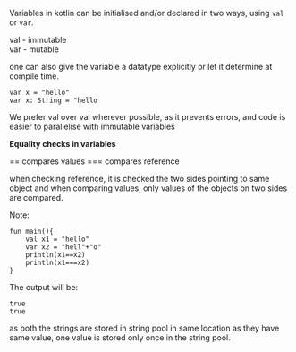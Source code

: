 Variables in kotlin can be initialised and/or declared in two ways, using ```val``` or ```var```. 

val - immutable  
var - mutable

one can also give the variable a datatype explicitly or let it determine at compile time. 

```
var x = "hello"
var x: String = "hello
```
We prefer val over val wherever possible, as it prevents errors, and code is easier to parallelise with immutable variables

**Equality checks in variables**

== compares values
=== compares reference

when checking reference, it is checked the two sides pointing to same object and when comparing values, only values of the objects on two sides are compared. 

Note: 
```
fun main(){
    val x1 = "hello"
    var x2 = "hell"+"o"
    println(x1==x2)
    println(x1===x2)
}
```
The output will be:
```
true
true
```

as both the strings are stored in string pool in same location as they have same value, one value is stored only once in the string pool.